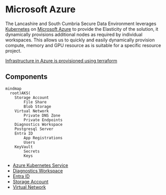 # Microsoft Azure
The Lancashire and South Cumbria Secure Data Environment leverages [Kubernetes](https://kubernetes.io/) on [Microsoft Azure](https://azure.microsoft.com/en-gb/products/kubernetes-service) to provide the Elasticity of the solution, it dynamically provisions additional nodes as required by individual workspaces. This allows us to quickly and easily dynamically provision compute, memory and GPU resource as is suitable for a specific resource project.

[Infrastructure in Azure is provisioned using terraform](https://github.com/lsc-sde/iac-terraform-azure)

## Components
```mermaid
mindmap
  root)AKS(
    Storage Account
        File Share
        Blob Storage
    Virtual Network
        Private DNS Zone
        Private Endpoints
    Diagnostics Workspace
    Postgresql Server
    Entra ID
        App Registrations
        Users
    KeyVault
        Secrets
        Keys
```

* [Azure Kubernetes Service](./Microsoft-Azure/Azure-Kubernetes-Service.md)
* [Diagnostics Workspace](./Microsoft-Azure/Diagnostics-Workspace.md)
* [Entra ID](./Microsoft-Azure/Entra-ID.md)
* [Storage Account](./Microsoft-Azure/Storage-Accounts.md)
* [Virtual Network](./Microsoft-Azure/Virtual-Network.md)